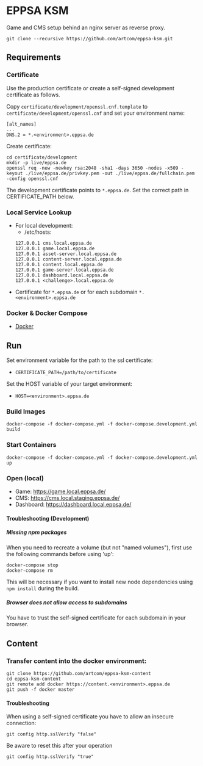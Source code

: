 # EPPSA KSM

Game and CMS setup behind an nginx server as reverse proxy.

`git clone --recursive https://github.com/artcom/eppsa-ksm.git`

## Requirements

### Certificate
Use the production certificate or create a self-signed development certificate as follows.

Copy `certificate/development/openssl.cnf.template` to `certificate/development/openssl.cnf` and set your environment name:

```
[alt_names]
...
DNS.2 = *.<environment>.eppsa.de
```

Create certificate:

```
cd certificate/development
mkdir -p live/eppsa.de
openssl req -new -newkey rsa:2048 -sha1 -days 3650 -nodes -x509 -keyout ./live/eppsa.de/privkey.pem -out ./live/eppsa.de/fullchain.pem -config openssl.cnf
```

The development certificate points to `*.eppsa.de`. Set the correct path in CERTIFICATE_PATH below.

### Local Service Lookup
  * For local development:
    * /etc/hosts:
    ```
    127.0.0.1 cms.local.eppsa.de
    127.0.0.1 game.local.eppsa.de
    127.0.0.1 asset-server.local.eppsa.de
    127.0.0.1 content-server.local.eppsa.de
    127.0.0.1 content.local.eppsa.de
    127.0.0.1 game-server.local.eppsa.de
    127.0.0.1 dashboard.local.eppsa.de
    127.0.0.1 <challenge>.local.eppsa.de
    ```
  * Certificate for `*.eppsa.de` or for each subdomain `*.<environment>.eppsa.de`

### Docker & Docker Compose
  * [Docker](https://docs.docker.com/install/)

## Run
Set environment variable for the path to the ssl certificate:
  * `CERTIFICATE_PATH=/path/to/certificate`

Set the HOST variable of your target environment:
  * `HOST=<environment>.eppsa.de`

### Build Images
`docker-compose -f docker-compose.yml -f docker-compose.development.yml build`

### Start Containers
`docker-compose -f docker-compose.yml -f docker-compose.development.yml up`

### Open (local)
* Game: https://game.local.eppsa.de/
* CMS: https://cms.local.staging.eppsa.de/
* Dashboard: https://dashboard.local.eppsa.de/

#### Troubleshooting (Development)

##### Missing npm packages
When you need to recreate a volume (but not "named volumes"), first use the following commands before using 'up':
```
docker-compose stop
docker-compose rm
```
This will be necessary if you want to install new node dependencies using `npm install` during the build.

##### Browser does not allow access to subdomains
You have to trust the self-signed certificate for each subdomain in your browser.

## Content

### Transfer content into the docker environment:

```
git clone https://github.com/artcom/eppsa-ksm-content
cd eppsa-ksm-content
git remote add docker https://content.<environment>.eppsa.de
git push -f docker master
```

#### Troubleshooting

When using a self-signed certificate you have to allow an insecure connection:

`git config http.sslVerify "false"`

Be aware to reset this after your operation

`git config http.sslVerify "true"`

